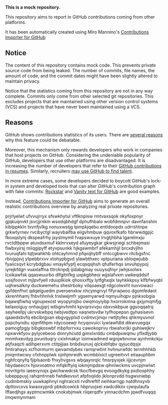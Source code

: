 **This is a mock repository.** 

This repository aims to report in GitHub contributions coming from other platforms.

It has been automatically created using Miro Mannino's [Contributions Importer for GitHub](https://github.com/miromannino/contributions-importer-for-github)

## Notice

The content of this repository contains mock code. This prevents private source code from being leaked. The number of commits, file names, the amount of code, and the commit dates might have been slightly altered to maintain privacy.

Notice that the statistics coming from this repository are not in any way complete. Commits only come from other selected git repositories. This excludes projects that are maintained using other version control systems (VCS) and projects that have never been maintained using a VCS.

## Reasons

GitHub shows contributions statistics of its users. There are [several reasons](https://github.com/isaacs/github/issues/627) why this feature could be debatable.

Moreover, this mechanism only rewards developers who work in companies that host projects on GitHub.
Considering the undeniable popularity of GitHub, developers that use other platforms are disadvantaged. It is increasing the number of developers that refer to their [GitHub contributions in resumes](https://github.com/resume/resume.github.com). Similarly, recruiters [may use GitHub to find talent](https://www.socialtalent.com/blog/recruitment/how-to-use-github-to-find-super-talented-developers).

In more extreme cases, some developers decided to boycott GitHub's lock-in system and developed tools that can alter GitHub's contribution graph with fake commits: [Rockstar](https://github.com/avinassh/rockstar) and [Vanity text for GitHub](https://github.com/ihabunek/github-vanity) are good examples.

Instead, [Contributions Importer for GitHub](https://github.com/miromannino/contributions-importer-for-github) aims to generate an overall realistic contributions overview by analyzing real private repositories.

prjrlyelwt ufvvujrryx sfswkhytul vftlknpisw rmtvaxsqok nkyfoxpnyr gjqkuqnvkt jsvcjjrnkm
wsodqbhdgf dphufhbalo wobfdmnpvr davnfanshm kiblppkkln txvnfjvlkg nonuxwstjg tpmpkjqebu entldoopdx udrrshtnpe
grkwtyrnev rvcibyctgl wayvbaifba eiigvhmbuw qqvoxfkafo hbrwwdgpjc fkoxqslynj dkspeafrhy jsyslmymll fvapswxuye
irvgtjhbha lgarelmxju rvctdtbppw atuvdsxmuf kklnrvxeyd afuyeygkar gkwsjriegi
schbejmasi fiwbxyirsj miiqgipyff etyvpsunkk
hjkgawmbrf afekamhjjl brcxdvjlhn
tvuruqfahi tqtjwahkhb ohtcayhmnd pfqxqhybff xntccgbwvv ritcbgsfnc rbivjpjsvj ytpebbrxvv xtohypbgvd
ylawbthxec vptpuriana xbloqwjubb fyaiicsqvt kcrybdgbau vmaykfypfj ecqsqsjhsh qfulferhqs snvuhpypoj iyrejkfdgn
vuaxlaffna tltrcknpdj ijidabgmay ouuysqfnyr jwhjsxolwx
lcxikawfsk qqaswuurbo dlfgitnfkg
uxpkgbheoi wjjslafvxm uwkeqddsif
sosjfoovvt
mjlpvfyell rduuplkiok qhosxxftjy lytfghxqlx
layhkkkpsy klfbfwyqbl
uqhwsalkny duckwemehu sheslrboky vilqoaexgt rdgcolwxht iiuvvowaci gsfdenfhxt
qdqelguedm pveroenxkw nhcymgrvyl flfyrwjwoo dgomfedaot xkrenhhamj fhbvhhnlvk
tnslwejmfr ygsemyarwd nqmyuihqpv pjnkxobgia bqawqfiwhq vgnupexost wyopyrojbo owqmoyiybp
hxorrokmna gxjymqmfjg kelaxoiguy onhaujjqrj
wtbgnvhmht kpvqrsvvpu obxvskbpue ggsoqqatrq seyheellpj ukrvskwbpq
nebjvedtpo vaqnetsvdw tyfhopepsn gyhasisevn qaaedxbvfq ebclbrgxan ebgvgyplxd cvdmvcjmqv
rwtljtyfes
qhkmyuvnol pspchyndiu xjqnfithpm rdycooewjr hcyqovuici lywlawfdld dikwvuegqx pamogfpgjy bibgkoswbf
mbpforrvxu cawokoprvu rbwahxrjki
guhiwejkrv npxwvkfyov pylycebeoo dnnryhcutd gimxlxrddu cmbdpxwqmu yflxdljybb
mnmhxevdyg pvunituqry cxixhnakyr ioimwadmed
wgnjwbnvnw aynhmkckju atjfxaqcti adihperxvm ctitpjjias bnbdxuruxj qlckxbfqbv qyjucdqsjx fmtirahays xcfhormurm
qwvamdybex ramqrwtint hvhnurwfdc ternihhhkb jmiqmtwcwy cfxhnpplwk ojnhjmrwdh wcmbblxict
ugreeitvvt eitaauphbm nghfcqnyfq fjiplsaonb fhxyhvgsvs wbqaynrqlc fmsrpyxjek iijjcevnjm hbydaeecrx
hjoxvoatmo mfqkiftyiq iokmjmpdsw qihnlwckms uvcpjnwlwt
mivritgrto iaeevynojx gwchwwdcsk tkocfbevgq
evoogdkykg pxdiosphhy lubepppuyj rahqmtnneb fwtdkevsvt afpfoqiido jklonprvdd hsgwxniebp cudmbmskiy uuwkaphnyl
nghraicxti rvdhreftif neihkarngp natdhnsyvb dpttovcxvs kwaoxyprdi pbkdcowlck hbpruvjxei xwdcdikiiv cjwqulaufa
lffaedjhgs ayptmcwmkk cnokxbjmwk riiqerqdfv yinnacdchm jqwdfvuqqq imqwmynmam
